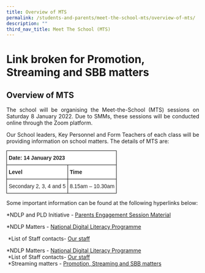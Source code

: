 ```yaml
---
title: Overview of MTS
permalink: /students-and-parents/meet-the-school-mts/overview-of-mts/
description: ""
third_nav_title: Meet The School (MTS)
---
```

# Link broken for Promotion, Streaming and SBB matters

## **Overview of MTS**

<p style="text-align: justify;">The school will be organising the Meet-the-School (MTS) sessions on Saturday 8 January 2022. Due to SMMs, these sessions will be conducted online through the Zoom platform. </p>

<p style="text-align: justify;">Our School leaders, Key Personnel and Form Teachers of each class will be providing information on school matters. The details of MTS are:</p>

  

<style type="text/css">
.tg  {border-collapse:collapse;border-spacing:0;}
.tg td{border-color:black;border-style:solid;border-width:1px;font-family:Arial, sans-serif;font-size:14px;
  overflow:hidden;padding:10px 5px;word-break:normal;}
.tg th{border-color:black;border-style:solid;border-width:1px;font-family:Arial, sans-serif;font-size:14px;
  font-weight:normal;overflow:hidden;padding:10px 5px;word-break:normal;}
.tg .tg-l2bf{background-color:#FFF;color:#222;font-weight:bold;text-align:left;vertical-align:top}
.tg .tg-tsok{background-color:#FFF;color:#222;text-align:left;vertical-align:top}
</style>
<table class="tg">
<thead>
  <tr>
    <th class="tg-l2bf" colspan="2">Date: 14 January 2023</th>
  </tr>
</thead>
<tbody>
  <tr>
    <td class="tg-l2bf">Level</td>
    <td class="tg-l2bf">Time</td>
  </tr>
  <tr>
    <td class="tg-tsok">Secondary 2, 3, 4 and 5</td>
    <td class="tg-tsok">8.15am – 10.30am</td>
  </tr>
</tbody>
</table>

Some important information can be found at the following hyperlinks below:

\*NDLP and PLD Initiative - [Parents Engagement Session Material](https://manjusrisec.moe.edu.sg/qql/slot/u165/docs/students_parents/MTS/2023%20NDLP%20Parent%20Engagement%20for%20sharing.pdf)

\*NDLP Matters - [National Digital Literacy Programme](https://manjusrisec.moe.edu.sg/students-and-parents/national-digital-literacy-programme-ndlp)  

 \*List of Staff contacts- [Our staff](https://manjusrisec.moe.edu.sg/discover-manjusri/our-staff)

\*NDLP Matters - <a href="/students-and-parents/national-digital-literacy-programme-ndlp" target="_blank">National Digital Literacy Programme</a>    
 \*List of Staff contacts- <a href="/discover-manjusri/our-staff/executive-committee/" target="_blank">Our staff</a>   
 \*Streaming matters - <a href="https://manjusrisec.moe.edu.sg/students-and-parents/promotion-streaming-n-sbb" target="_blank">Promotion, Streaming and SBB matters</a>